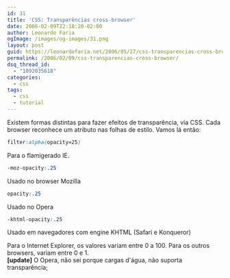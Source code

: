```yaml
---
id: 31
title: 'CSS: Transparências cross-browser'
date: 2006-02-09T22:18:20-02:00
author: Leonardo Faria
ogImage: /images/og-images/31.png
layout: post
guid: https://leonardofaria.net/2006/05/27/css-transparencias-cross-browser/
permalink: /2006/02/09/css-transparencias-cross-browser/
dsq_thread_id:
  - "1092035618"
categories:
  - css
tags:
  - css
  - tutorial
---
```

Existem formas distintas para fazer efeitos de transparência, via CSS. Cada browser reconhece um atributo nas folhas de estilo. Vamos lá então:

```css
filter:alpha(opacity=25)
```

Para o flamigerado IE.

```css
-moz-opacity:.25
```

Usado no browser Mozilla

```css
opacity:.25
```

Usado no Opera

```css
-khtml-opacity:.25
```

Usado em navegadores com engine KHTML (Safari e Konqueror)

Para o Internet Explorer, os valores variam entre 0 a 100. Para os outros browsers, variam entre 0 e 1.  
**[update]** O Opera, não sei porque cargas d'água, não suporta transparência;

